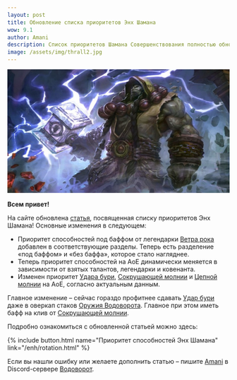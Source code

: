 ```yaml
---    
layout: post
title: Обновление списка приоритетов Энх Шамана
wow: 9.1
author: Amani
description: Список приоритетов Шамана Совершенствования полностью обновлен – добавлена удобная поддержка баффа Ветров рока, динамическая ротация на АоЕ и самое главное – изменен приоритет Удара бури на АоЕ!
image: /assets/img/thrall2.jpg
---
```


<p align="center">
<img src="/assets/img/thrall2.jpg" > 
</p>

**Всем привет!**

На сайте обновлена [статья](https://stormkeeper.ru/enh/rotation.html), посвященная списку приоритетов Энх Шамана! Основные изменения в следующем:

* Приоритет способностей под баффом от легендарки [Ветра рока](https://ru.wowhead.com/spell=335902) добавлен в соответствующие разделы. Теперь есть разделение «под баффом» и «без баффа», которое стало нагляднее.
* Теперь приоритет способностей на АоЕ динамически меняется в зависимости от взятых талантов, легендарки и ковенанта. 
* Изменен приоритет [Удара бури](https://ru.wowhead.com/spell=17364/), [Сокрушающей молнии](https://ru.wowhead.com/spell=187874) и [Цепной молнии](https://ru.wowhead.com/spell=188443) на АоЕ, согласно актуальным данным.

<p></p>

Главное изменение – сейчас гораздо профитнее сдавать [Удар бури](https://ru.wowhead.com/spell=17364/) даже в оверкап стаков [Оружия Водоворота](https://ru.wowhead.com/spell=187880). Главное при этом иметь бафф на клив от [Сокрушающей молнии](https://ru.wowhead.com/spell=187874).   

Подробно ознакомиться с обновленной статьей можно здесь:  

{% include button.html name="Приоритет способностей Энх Шамана" link="/enh/rotation.html" %}  

<p></p>

Если вы нашли ошибку или желаете дополнить статью – пишите [Amani](https://www.twitch.tv/amanizandalari) в Discord-сервере [Водоворот](https://discord.gg/vodovorot).
